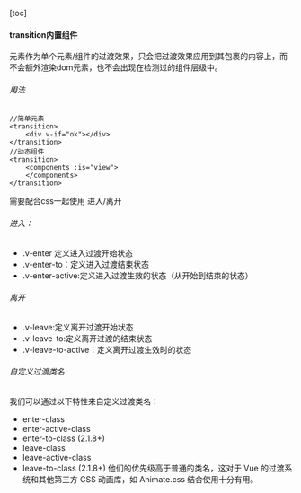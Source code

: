 [toc]
#### transition内置组件
<transition>元素作为单个元素/组件的过渡效果，<transition>只会把过渡效果应用到其包裹的内容上，而不会额外渲染dom元素，也不会出现在检测过的组件层级中。
###### 用法

```
//简单元素
<transition>
    <div v-if="ok"></div>
</transition>
//动态组件
<transition>
    <components :is="view">
    </components>
</transition>
```

<transition>需要配合css一起使用
进入/离开
###### 进入：
- .v-enter 定义进入过渡开始状态
- .v-enter-to：定义进入过渡结束状态
- .v-enter-active:定义进入过渡生效的状态（从开始到结束的状态）
###### 离开
- .v-leave:定义离开过渡开始状态
- .v-leave-to:定义离开过渡的结束状态
- .v-leave-to-active：定义离开过渡生效时的状态
###### 自定义过渡类名
我们可以通过以下特性来自定义过渡类名：
- enter-class
- enter-active-class
- enter-to-class (2.1.8+)
- leave-class
- leave-active-class
- leave-to-class (2.1.8+)
他们的优先级高于普通的类名，这对于 Vue 的过渡系统和其他第三方 CSS 动画库，如 Animate.css 结合使用十分有用。